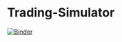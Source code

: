 # Trading-Simulator

[![Binder](https://mybinder.org/badge_logo.svg)](https://mybinder.org/v2/gh/dvvp/Stock-Simulator/HEAD?urlpath=voila%2Frender%2FStock%2520Simulator.ipynb)